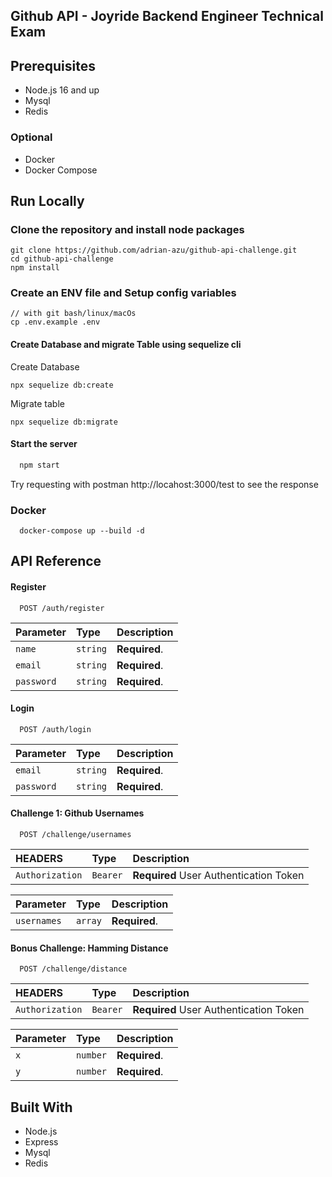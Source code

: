 ## Github API - Joyride Backend Engineer Technical Exam

## Prerequisites

- Node.js 16 and up
- Mysql
- Redis

### Optional
- Docker
- Docker Compose

## Run Locally

### Clone the repository and install node packages

```
git clone https://github.com/adrian-azu/github-api-challenge.git
cd github-api-challenge
npm install
```

### Create an ENV file and Setup config variables

```
// with git bash/linux/macOs
cp .env.example .env
```
#### Create Database and migrate Table using sequelize cli

Create Database
```
npx sequelize db:create
```
Migrate table

```
npx sequelize db:migrate
```

#### Start the server

```bash
  npm start
```

Try requesting with postman http://locahost:3000/test to see the response

### Docker

```
  docker-compose up --build -d
```

## API Reference

#### Register

```http
  POST /auth/register
```

| Parameter  | Type     | Description   |
| :--------- | :------- | :------------ |
| `name`     | `string` | **Required**. |
| `email`    | `string` | **Required**. |
| `password` | `string` | **Required**. |

#### Login

```http
  POST /auth/login
```

| Parameter  | Type     | Description   |
| :--------- | :------- | :------------ |
| `email`    | `string` | **Required**. |
| `password` | `string` | **Required**. |

#### Challenge 1: Github Usernames

```http
  POST /challenge/usernames
```

| HEADERS         | Type     | Description                            |
| :-------------- | :------- | :------------------------------------- |
| `Authorization` | `Bearer` | **Required** User Authentication Token |

| Parameter  | Type     | Description   |
| :--------- | :------- | :------------ |
| `usernames`    | `array` | **Required**. |

#### Bonus Challenge: Hamming Distance

```http
  POST /challenge/distance
```

| HEADERS         | Type     | Description                            |
| :-------------- | :------- | :------------------------------------- |
| `Authorization` | `Bearer` | **Required** User Authentication Token |

| Parameter  | Type     | Description   |
| :--------- | :------- | :------------ |
| `x`    | `number` | **Required**. |
| `y`    | `number` | **Required**. |

## Built With

- Node.js
- Express
- Mysql
- Redis

